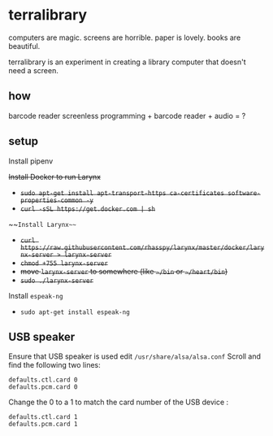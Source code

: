 # terralibrary

computers are magic.
screens are horrible.
paper is lovely.
books are beautiful.

terralibrary is an experiment in creating a library computer that doesn't need a screen.

## how

barcode reader
screenless programming + barcode reader + audio = ?


## setup

Install pipenv


~~Install Docker to run Larynx~~
- ~~`sudo apt-get install apt-transport-https ca-certificates software-properties-common -y`~~
- ~~`curl -sSL https://get.docker.com | sh`~~

~~`Install Larynx~~`
- ~~`curl https://raw.githubusercontent.com/rhasspy/larynx/master/docker/larynx-server > larynx-server`~~
- ~~`chmod +755 larynx-server`~~
- ~~move `larynx-server` to somewhere (like `~/bin` or `~/heart/bin`)~~
- ~~`sudo ./larynx-server`~~

Install `espeak-ng`
- `sudo apt-get install espeak-ng`

## USB speaker

Ensure that USB speaker is used
edit `/usr/share/alsa/alsa.conf`
Scroll and find the following two lines:
```
defaults.ctl.card 0
defaults.pcm.card 0
```
Change the 0 to a 1 to match the card number of the USB device :
```
defaults.ctl.card 1
defaults.pcm.card 1
```
